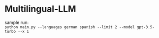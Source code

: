 # Multilingual-LLM

sample run:\
`python main.py --languages german spanish --limit 2 --model gpt-3.5-turbo --x 1`